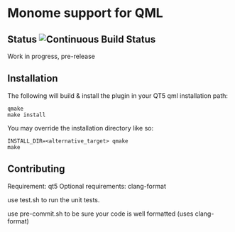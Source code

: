 Monome support for QML
======================

Status ![Continuous Build Status](https://travis-ci.org/uucidl/pre.monomeqml.svg?branch=master)
------

Work in progress, pre-release

Installation
------------

The following will build & install the plugin in your QT5 qml installation path:

    qmake
    make install

You may override the installation directory like so:

    INSTALL_DIR=<alternative_target> qmake
    make

Contributing
------------

Requirement: qt5
Optional requirements: clang-format

use test.sh to run the unit tests.

use pre-commit.sh to be sure your code is well formatted (uses clang-format)
